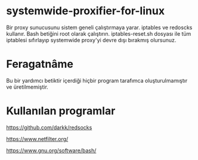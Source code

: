 # systemwide-proxifier-for-linux
Bir proxy sunucusunu sistem geneli çalıştırmaya yarar. iptables ve redoscks kullanır. Bash betiğini root olarak çalıştırın.
iptables-reset.sh dosyası ile tüm iptablesi sıfırlayıp systemwide proxy'yi devre dışı bırakmış olursunuz.
# Feragatnâme
Bu bir yardımcı betiktir içerdiği hiçbir program tarafımca oluşturulmamıştır ve üretilmemiştir.

# Kullanılan programlar

https://github.com/darkk/redsocks

https://www.netfilter.org/

https://www.gnu.org/software/bash/

